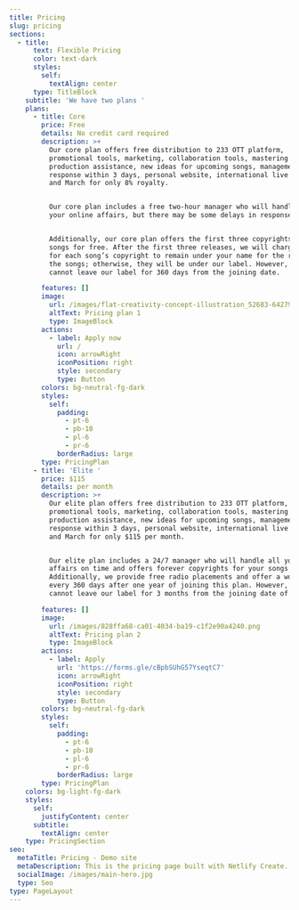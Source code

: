 ```yaml
---
title: Pricing
slug: pricing
sections:
  - title:
      text: Flexible Pricing
      color: text-dark
      styles:
        self:
          textAlign: center
      type: TitleBlock
    subtitle: 'We have two plans '
    plans:
      - title: Core
        price: Free
        details: No credit card required
        description: >+
          Our core plan offers free distribution to 233 OTT platform,
          promotional tools, marketing, collaboration tools, mastering tools,
          production assistance, new ideas for upcoming songs, management,
          response within 3 days, personal website, international live programs,
          and March for only 8% royalty.


          Our core plan includes a free two-hour manager who will handle all
          your online affairs, but there may be some delays in responses.


          Additionally, our core plan offers the first three copyrights of your
          songs for free. After the first three releases, we will charge $0.99
          for each song’s copyright to remain under your name for the rest of
          the songs; otherwise, they will be under our label. However, you
          cannot leave our label for 360 days from the joining date.

        features: []
        image:
          url: /images/flat-creativity-concept-illustration_52683-64279.jpg
          altText: Pricing plan 1
          type: ImageBlock
        actions:
          - label: Apply now
            url: /
            icon: arrowRight
            iconPosition: right
            style: secondary
            type: Button
        colors: bg-neutral-fg-dark
        styles:
          self:
            padding:
              - pt-6
              - pb-10
              - pl-6
              - pr-6
            borderRadius: large
        type: PricingPlan
      - title: 'Elite '
        price: $115
        details: per month
        description: >+
          Our elite plan offers free distribution to 233 OTT platform,
          promotional tools, marketing, collaboration tools, mastering tools,
          production assistance, new ideas for upcoming songs, management,
          response within 3 days, personal website, international live programs,
          and March for only $115 per month.


          Our elite plan includes a 24/7 manager who will handle all your online
          affairs on time and offers forever copyrights for your songs for free.
          Additionally, we provide free radio placements and offer a world tour
          every 360 days after one year of joining this plan. However, you
          cannot leave our label for 3 months from the joining date of the plan.

        features: []
        image:
          url: /images/828ffa68-ca01-4034-ba19-c1f2e90a4240.png
          altText: Pricing plan 2
          type: ImageBlock
        actions:
          - label: Apply
            url: 'https://forms.gle/cBpbSUhG57YseqtC7'
            icon: arrowRight
            iconPosition: right
            style: secondary
            type: Button
        colors: bg-neutral-fg-dark
        styles:
          self:
            padding:
              - pt-6
              - pb-10
              - pl-6
              - pr-6
            borderRadius: large
        type: PricingPlan
    colors: bg-light-fg-dark
    styles:
      self:
        justifyContent: center
      subtitle:
        textAlign: center
    type: PricingSection
seo:
  metaTitle: Pricing - Demo site
  metaDescription: This is the pricing page built with Netlify Create.
  socialImage: /images/main-hero.jpg
  type: Seo
type: PageLayout
---
```

